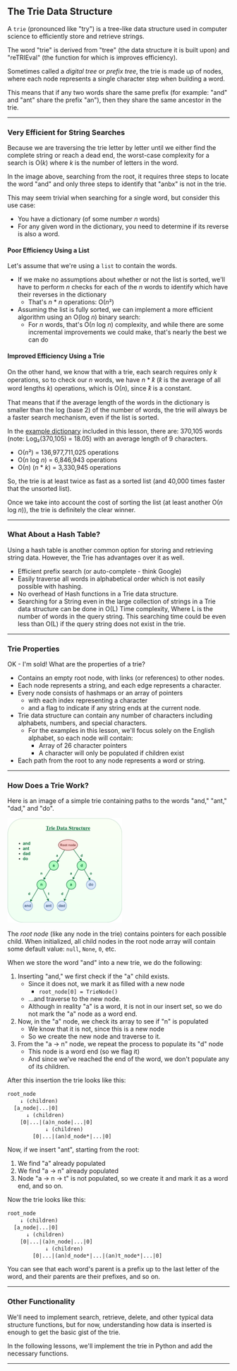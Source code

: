 <style>
    span.indent {
        display: inline-block;
        width: 25px;
    }
</style>

## The Trie Data Structure

A `trie` (pronounced like "try") is a tree-like data structure used in 
computer science to efficiently store and retrieve strings.

The word "trie" is derived from "tree" (the data structure it is built
upon) and "reTRIEval" (the function for which is improves efficiency).

Sometimes called a *digital tree* or *prefix tree*, the trie is made up of 
nodes, where each node represents a single character step when building a 
word.

This means that if any two words share the same prefix (for example: "and"
and "ant" share the prefix "an"), then they share the same ancestor in the
trie.

---

### Very Efficient for String Searches

Because we are traversing the trie letter by letter until we either find
the complete string or reach a dead end, the worst-case complexity for a
search is O(*k*) where *k* is the number of letters in the word.

In the image above, searching from the root, it requires three steps to locate
the word "and" and only three steps to identify that "anbx" is not
in the trie.

This may seem trivial when searching for a single word, but consider this
use case:

* You have a dictionary (of some number *n* words)
* For any given word in the dictionary, you need to determine if its 
  reverse is also a word.

#### Poor Efficiency Using a List

Let's assume that we're using a `list` to contain the words.

* If we make no assumptions about whether or not the list is sorted, we'll
  have to perform *n* checks for each of the *n* words to identify which
  have their reverses in the dictionary
    * That's *n* * *n* operations: O(*n*²)
* Assuming the list is fully sorted, we can implement a more efficient
  algorithm using an O(log *n*) binary search:
    * For *n* words, that's O(*n* log *n*) complexity, and while there are
      some incremental improvements we could make, that's nearly the best we can do

#### Improved Efficiency Using a Trie

On the other hand, we know that with a trie, each search requires only *k*
operations, so to check our *n* words, we have *n* * *ꝁ* (*ꝁ* is the 
average of all word lengths *k*) operations, which is O(*n*), since *ꝁ* 
is a constant.

That means that if the average length of the words in the dictionary is 
smaller than the log (base 2) of the number of words, the trie will always 
be a faster search mechanism, even if the list is sorted.

In the [example dictionary](./data/words.txt) included in this lesson, 
there are: 370,105 words (note: Log₂(370,105) = 18.05) with an average 
length of 9 characters.

* O(*n*²) = 136,977,711,025 operations
* O(*n* log *n*) = 6,846,943 operations
* O(*n*) (*n* * *k*) = 3,330,945 operations

So, the trie is at least twice as fast as a sorted list (and 40,000 times 
faster that the unsorted list).

Once we take into account the cost of sorting the list (at least another 
O(*n* log *n*)), the trie is definitely the clear winner.

---

### What About a Hash Table?

Using a hash table is another common option for storing and retrieving 
string data. However, the Trie has advantages over it as well.

* Efficient prefix search (or auto-complete - think Google)
* Easily traverse all words in alphabetical order which is not easily 
  possible with hashing.
* No overhead of Hash functions in a Trie data structure.
* Searching for a String even in the large collection of strings in a Trie 
  data structure can be done in O(L) Time complexity, Where L is the 
  number of words in the query string. This searching time could be even 
  less than O(L) if the query string does not exist in the trie.

---

### Trie Properties

OK - I'm sold! What are the properties of a trie?

* Contains an empty root node, with links (or references) to other nodes.
* Each node represents a string, and each edge represents a character.
* Every node consists of hashmaps or an array of pointers
    * with each index representing a character
    * and a flag to indicate if any string ends at the current node.
* Trie data structure can contain any number of characters including 
  alphabets, numbers, and special characters.
    * For the examples in this lesson, we'll focus solely on the English
      alphabet, so each node will contain:
        * Array of 26 character pointers
        * A character will only be populated if children exist
* Each path from the root to any node represents a word or string.

---

### How Does a Trie Work?

Here is an image of a simple trie containing paths to the words "and,"
"ant," "dad," and "do".

<img src="./images/trie_1.png" style="width:260px">

The *root node* (like any node in the trie) contains pointers for each
possible child. When initialized, all child nodes in the root node array
will contain some default value: `null`, `None`, `0`, etc.

When we store the word "and" into a new trie, we do the following:

1. Inserting "and," we first check if the "a" child exists.
    * Since it does not, we mark it as filled with a new node
        * `root_node[0] = TrieNode()`
    * ...and traverse to the new node.
    * Although in reality "a" is a word, it is not in our insert set, so
      we do not mark the "a" node as a word end.
2. Now, in the "a" node, we check its array to see if "n" is populated
    * We know that it is not, since this is a new node
    * So we create the new node and traverse to it.
3. From the "a -> n" node, we repeat the process to populate its "d" node
    * This node is a word end (so we flag it)
    * And since we've reached the end of the word, we don't populate any 
      of its children.

After this insertion the trie looks like this:

```
root_node
    ↓ (children)
  [a_node|...|0]
      ↓ (children)
    [0|...|(a)n_node|...|0]
            ↓ (children)
        [0|...|(an)d_node*|...|0]
```

Now, if we insert "ant", starting from the root:

1. We find "a" already populated
2. We find "a → n" already populated
3. Node "a → n → t" is not populated, so we create it and mark it as a
   word end, and so on.

Now the trie looks like this:

```
root_node
    ↓ (children)
  [a_node|...|0]
      ↓ (children)
    [0|...|(a)n_node|...|0]
            ↓ (children)
        [0|...|(an)d_node*|...|(an)t_node*|...|0]
```

You can see that each word's parent is a prefix up to the last letter of 
the word, and their parents are their prefixes, and so on.

---

### Other Functionality

We'll need to implement search, retrieve, delete, and other typical data
structure functions, but for now, understanding how data is inserted is
enough to get the basic gist of the trie.

In the following lessons, we'll implement the trie in Python and add the
necessary functions.

---
